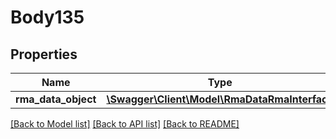 # Body135

## Properties
Name | Type | Description | Notes
------------ | ------------- | ------------- | -------------
**rma_data_object** | [**\Swagger\Client\Model\RmaDataRmaInterface**](RmaDataRmaInterface.md) |  | 

[[Back to Model list]](../README.md#documentation-for-models) [[Back to API list]](../README.md#documentation-for-api-endpoints) [[Back to README]](../README.md)



